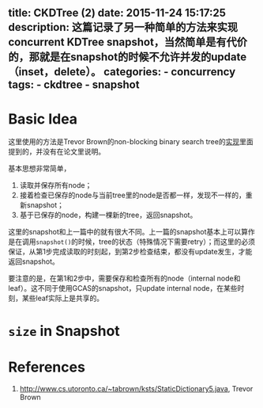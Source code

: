 title: CKDTree (2)
date: 2015-11-24 15:17:25
description: 这篇记录了另一种简单的方法来实现concurrent KDTree snapshot，当然简单是有代价的，那就是在snapshot的时候不允许并发的update（inset，delete）。
categories:
    - concurrency
tags:
    - ckdtree
    - snapshot
---

# Basic Idea

这里使用的方法是Trevor Brown的non-blocking binary search tree的[实现](http://www.cs.utoronto.ca/~tabrown/ksts/StaticDictionary5.java)里面提到的，并没有在论文里说明。

基本思想非常简单，

1. 读取并保存所有node；
2. 接着检查已保存的node与当前tree里的node是否都一样，发现不一样的，重新snapshot；
3. 基于已保存的node，构建一棵新的tree，返回snapshot。

这里的snapshot和上一篇中的就有很大不同。上一篇的snapshot基本上可以算作是在调用`snapshot()`的时候，tree的状态（特殊情况下需要retry）；而这里的必须保证，从第1步完成读取的时刻起，到第2步检查结束，都没有update发生，才能返回snapshot。

要注意的是，在第1和2步中，需要保存和检查所有的node（internal node和leaf）。这不同于使用GCAS的snapshot，只update internal node，在某些时刻，某些leaf实际上是共享的。

# `size` in Snapshot

# References

1. http://www.cs.utoronto.ca/~tabrown/ksts/StaticDictionary5.java, Trevor Brown
